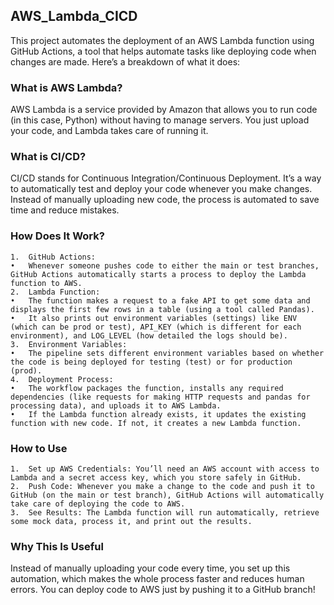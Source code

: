 ## AWS_Lambda_CICD

This project automates the deployment of an AWS Lambda function using GitHub Actions, a tool that helps automate tasks like deploying code when changes are made. Here’s a breakdown of what it does:

### What is AWS Lambda?

AWS Lambda is a service provided by Amazon that allows you to run code (in this case, Python) without having to manage servers. You just upload your code, and Lambda takes care of running it.

### What is CI/CD?

CI/CD stands for Continuous Integration/Continuous Deployment. It’s a way to automatically test and deploy your code whenever you make changes. Instead of manually uploading new code, the process is automated to save time and reduce mistakes.

### How Does It Work?
	1.	GitHub Actions:
	•	Whenever someone pushes code to either the main or test branches, GitHub Actions automatically starts a process to deploy the Lambda function to AWS.
	2.	Lambda Function:
	•	The function makes a request to a fake API to get some data and displays the first few rows in a table (using a tool called Pandas).
	•	It also prints out environment variables (settings) like ENV (which can be prod or test), API_KEY (which is different for each environment), and LOG_LEVEL (how detailed the logs should be).
	3.	Environment Variables:
	•	The pipeline sets different environment variables based on whether the code is being deployed for testing (test) or for production (prod).
	4.	Deployment Process:
	•	The workflow packages the function, installs any required dependencies (like requests for making HTTP requests and pandas for processing data), and uploads it to AWS Lambda.
	•	If the Lambda function already exists, it updates the existing function with new code. If not, it creates a new Lambda function.

### How to Use
	1.	Set up AWS Credentials: You’ll need an AWS account with access to Lambda and a secret access key, which you store safely in GitHub.
	2.	Push Code: Whenever you make a change to the code and push it to GitHub (on the main or test branch), GitHub Actions will automatically take care of deploying the code to AWS.
	3.	See Results: The Lambda function will run automatically, retrieve some mock data, process it, and print out the results.

### Why This Is Useful

Instead of manually uploading your code every time, you set up this automation, which makes the whole process faster and reduces human errors. You can deploy code to AWS just by pushing it to a GitHub branch!
